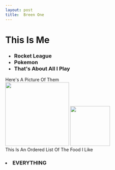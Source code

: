 ```yaml
---
layout: post
title:  Breen One
---
```

<html>
<head>
<h1>This Is Me</h1>
<title>
This Is An Unordered List Of The Games I Like
</title>
<h3>
<ul>
<li>
Rocket League
</li>
<li>
Pokemon
</li>
<li>
That's About All I Play
</li>
</ul>
</h3>
Here's A Picture Of Them
<br>
 <img src="http://vignette1.wikia.nocookie.net/adventuretimewithfinnandjake/images/c/c2/Pokemon-logo.jpg/revision/latest?cb=20130307192515" width="200px" />
 <img src="http://vignette1.wikia.nocookie.net/rocketleague/images/3/32/Rocket_League_Logo.png/revision/latest?cb=20150611180530" width="125px" />
<br>
This Is An Ordered List Of The Food I Like
<h3>
<ol>
</ol>
<li>
EVERYTHING
</li>
</h3>
</head>
<body>
</body>
</html>
